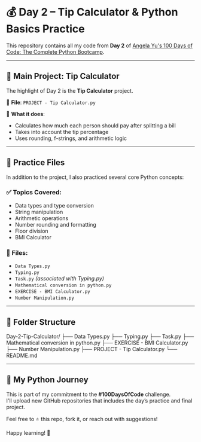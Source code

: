 # 💰 Day 2 – Tip Calculator & Python Basics Practice

This repository contains all my code from **Day 2** of [Angela Yu's 100 Days of Code: The Complete Python Bootcamp](https://www.udemy.com/course/100-days-of-code/).

---

## 🚀 Main Project: Tip Calculator

The highlight of Day 2 is the **Tip Calculator** project.

📄 **File**: `PROJECT - Tip Calculator.py`

🔹 **What it does**:
- Calculates how much each person should pay after splitting a bill
- Takes into account the tip percentage
- Uses rounding, f-strings, and arithmetic logic

--- 

## 🧠 Practice Files

In addition to the project, I also practiced several core Python concepts:

### ✅ Topics Covered:
- Data types and type conversion
- String manipulation
- Arithmetic operations
- Number rounding and formatting
- Floor division
- BMI Calculator

### 📄 Files:
- `Data Types.py`
- `Typing.py`
- `Task.py` _(associated with Typing.py)_
- `Mathematical conversion in python.py`
- `EXERCISE - BMI Calculator.py`
- `Number Manipulation.py`

---

## 📂 Folder Structure

Day-2-Tip-Calculator/
├── Data Types.py
├── Typing.py
├── Task.py
├── Mathematical conversion in python.py
├── EXERCISE - BMI Calculator.py
├── Number Manipulation.py
├── PROJECT - Tip Calculator.py
└── README.md



---

## 📅 My Python Journey

This is part of my commitment to the **#100DaysOfCode** challenge.  
I'll upload new GitHub repositories that includes the day’s practice and final project.

Feel free to ⭐️ this repo, fork it, or reach out with suggestions!

Happy learning! 🚀

